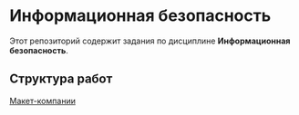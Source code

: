 # Информационная безопасность

Этот репозиторий содержит задания по дисциплине **Информационная безопасность**.  

## Структура работ

[Макет-компании](01-Макет-компании/README.md)

